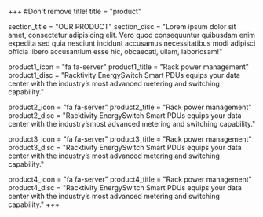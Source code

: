 +++
#Don't remove title!
title = "product"

section_title = "OUR PRODUCT"
section_disc = "Lorem ipsum dolor sit amet, consectetur adipisicing elit. Vero quod consequuntur quibusdam enim expedita sed quia nesciunt incidunt accusamus necessitatibus modi adipisci officia libero accusantium esse hic, obcaecati, ullam, laboriosam!"

product1_icon = "fa fa-server"
product1_title = "Rack power management"
product1_disc = "Racktivity EnergySwitch Smart PDUs equips your data center with the industry’s most advanced metering and switching capability."

product2_icon = "fa fa-server"
product2_title = "Rack power management"
product2_disc = "Racktivity EnergySwitch Smart PDUs equips your data center with the industry’smost advanced metering and switching capability."

product3_icon = "fa fa-server"
product3_title = "Rack power management"
product3_disc = "Racktivity EnergySwitch Smart PDUs equips your data center with the industry’s most advanced metering and switching capability."

product4_icon = "fa fa-server"
product4_title = "Rack power management"
product4_disc = "Racktivity EnergySwitch Smart PDUs equips your data center with the industry’s most advanced metering and switching capability."
+++